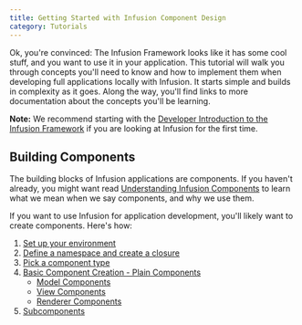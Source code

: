 ```yaml
---
title: Getting Started with Infusion Component Design
category: Tutorials
---
```


Ok, you're convinced: The Infusion Framework looks like it has some cool stuff, and you want to use it in your
application. This tutorial will walk you through concepts you'll need to know and how to implement them when developing
full applications locally with Infusion. It starts simple and builds in complexity as it goes. Along the way, you'll
find links to more documentation about the concepts you'll be learning.

<div class="infusion-docs-note">
    <strong>Note:</strong> We recommend starting with the <a
    href="../tutorial-developerIntroduction/DeveloperIntroductionToInfusionFramework-OpeningRemarks.md">Developer
    Introduction to the Infusion Framework</a> if you are looking at Infusion for the first time.
</div>

## Building Components

The building blocks of Infusion applications are components. If you haven't already, you might want read [Understanding
Infusion Components](../UnderstandingInfusionComponents.md) to learn what we mean when we say components, and why we use
them.

If you want to use Infusion for application development, you'll likely want to create components. Here's how:

1. [Set up your environment](SetUpYourEnvironment.md)
2. [Define a namespace and create a closure](DefineANamespaceAndCreateAClosure.md)
3. [Pick a component type](PickAComponentType.md)
4. [Basic Component Creation - Plain Components](BasicComponentCreation-Components.md)
    * [Model Components](ModelComponents.md)
    * [View Components](ViewComponents.md)
    * [Renderer Components](RendererComponents.md)
5. [Subcomponents](Subcomponents.md)
